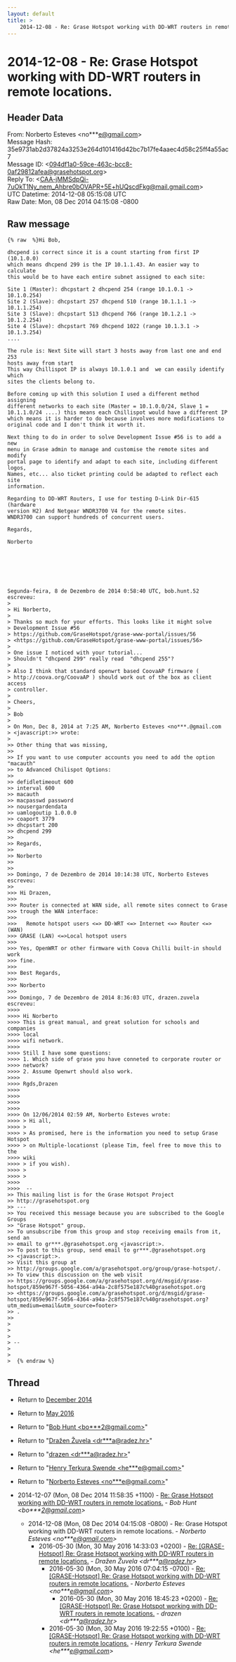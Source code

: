 ```yaml
---
layout: default
title: >
    2014-12-08 - Re: Grase Hotspot working with DD-WRT routers in remote locations.
---
```


# 2014-12-08 - Re: Grase Hotspot working with DD-WRT routers in remote locations.

## Header Data

From: Norberto Esteves \<no***e@gmail.com\><br>
Message Hash: 35e9731ab2d37824a3253e264d101416d42bc7b17fe4aaec4d58c25ff4a55ac7<br>
Message ID: \<094df1a0-59ce-463c-bcc8-0af29812afea@grasehotspot.org\><br>
Reply To: \<CAA-jMMSdpQi-7uOkT1Ny_nem_Ahbre0bOVAPR+5E+hUQscdFkg@mail.gmail.com\><br>
UTC Datetime: 2014-12-08 05:15:08 UTC<br>
Raw Date: Mon, 08 Dec 2014 04:15:08 -0800<br>

## Raw message

```
{% raw  %}Hi Bob,

dhcpend is correct since it is a count starting from first IP (10.1.0.0) 
which means dhcpend 299 is the IP 10.1.1.43. An easier way to calculate 
this would be to have each entire subnet assigned to each site:

Site 1 (Master): dhcpstart 2 dhcpend 254 (range 10.1.0.1 -> 10.1.0.254)
Site 2 (Slave): dhcpstart 257 dhcpend 510 (range 10.1.1.1 -> 10.1.1.254)
Site 3 (Slave): dhcpstart 513 dhcpend 766 (range 10.1.2.1 -> 10.1.2.254)
Site 4 (Slave): dhcpstart 769 dhcpend 1022 (range 10.1.3.1 -> 10.1.3.254)
....

The rule is: Next Site will start 3 hosts away from last one and end 253 
hosts away from start
This way Chillispot IP is always 10.1.0.1 and  we can easily identify which 
sites the clients belong to.

Before coming up with this solution I used a different method assigning 
different networks to each site (Master = 10.1.0.0/24, Slave 1 = 
10.1.1.0/24 ....) this means each Chillispot would have a different IP 
which means it is harder to do because involves more modifications to 
original code and I don't think it worth it.

Next thing to do in order to solve Development Issue #56 is to add a new 
menu in Grase admin to manage and customise the remote sites and modify 
portal page to identify and adapt to each site, including different logos, 
Names, etc... also ticket printing could be adapted to reflect each site 
information.

Regarding to DD-WRT Routers, I use for testing D-Link Dir-615 (hardware 
version H2) And Netgear WNDR3700 V4 for the remote sites.
WNDR3700 can support hundreds of concurrent users.

Regards,

Norberto 
 
  





Segunda-feira, 8 de Dezembro de 2014 0:58:40 UTC, bob.hunt.52 escreveu:
>
> Hi Norberto,
>
> Thanks so much for your efforts. This looks like it might solve 
> Development Issue #56 
> https://github.com/GraseHotspot/grase-www-portal/issues/56 
> <https://github.com/GraseHotspot/grase-www-portal/issues/56>
>
> One issue I noticed with your tutorial...
> Shouldn't "dhcpend 299" really read  "dhcpend 255"?
>
> Also I think that standard openwrt based CoovaAP firmware ( 
> http://coova.org/CoovaAP ) should work out of the box as client access 
> controller.
>
> Cheers,
>
> Bob
>
> On Mon, Dec 8, 2014 at 7:25 AM, Norberto Esteves <no***.@gmail.com 
> <javascript:>> wrote:
>
>> Other thing that was missing,
>>
>> If you want to use computer accounts you need to add the option "macauth" 
>> to Advanced Chilispot Options:
>>
>> defidletimeout 600
>> interval 600
>> macauth
>> macpasswd password
>> nousergardendata
>> uamlogoutip 1.0.0.0
>> coaport 3779
>> dhcpstart 200
>> dhcpend 299
>>
>> Regards,
>>
>> Norberto
>>
>>
>> Domingo, 7 de Dezembro de 2014 10:14:38 UTC, Norberto Esteves escreveu:
>>
>>> Hi Drazen,
>>>
>>> Router is connected at WAN side, all remote sites connect to Grase 
>>> trough the WAN interface:
>>>
>>>   Remote hotspot users <=> DD-WRT <=> Internet <=> Router <=> (WAN) 
>>> GRASE (LAN) <=>Local hotspot users
>>>  
>>> Yes, OpenWRT or other firmware with Coova Chilli built-in should work 
>>> fine.
>>>
>>> Best Regards,
>>>
>>> Norberto 
>>>
>>> Domingo, 7 de Dezembro de 2014 8:36:03 UTC, drazen.zuvela escreveu:
>>>>
>>>> Hi Norberto 
>>>> This is great manual, and great solution for schools and companies 
>>>> local 
>>>> wifi network. 
>>>>
>>>> Still I have some questions: 
>>>> 1. Which side of grase you have conneted to corporate router or 
>>>> network? 
>>>> 2. Assume Openwrt should also work. 
>>>>
>>>> Rgds,Drazen 
>>>>
>>>>
>>>>
>>>>
>>>> On 12/06/2014 02:59 AM, Norberto Esteves wrote: 
>>>> > Hi all, 
>>>> > 
>>>> > As promised, here is the information you need to setup Grase Hotspot 
>>>> > on Multiple-locationst (please Tim, feel free to move this to the 
>>>> wiki 
>>>> > if you wish). 
>>>> > 
>>>> > 
>>>>
>>>>  -- 
>> This mailing list is for the Grase Hotspot Project 
>> http://grasehotspot.org
>> --- 
>> You received this message because you are subscribed to the Google Groups 
>> "Grase Hotspot" group.
>> To unsubscribe from this group and stop receiving emails from it, send an 
>> email to gr***.@grasehotspot.org <javascript:>.
>> To post to this group, send email to gr***.@grasehotspot.org 
>> <javascript:>.
>> Visit this group at 
>> http://groups.google.com/a/grasehotspot.org/group/grase-hotspot/.
>> To view this discussion on the web visit 
>> https://groups.google.com/a/grasehotspot.org/d/msgid/grase-hotspot/859e967f-5056-4364-a94a-2c8f575e187c%40grasehotspot.org 
>> <https://groups.google.com/a/grasehotspot.org/d/msgid/grase-hotspot/859e967f-5056-4364-a94a-2c8f575e187c%40grasehotspot.org?utm_medium=email&utm_source=footer>
>> .
>>
>
>
>
> -- 
>
>
>  {% endraw %}
```

## Thread

+ Return to [December 2014](/archive/2014/12)
+ Return to [May 2016](/archive/2016/05)

+ Return to "[Bob Hunt <bo***2<span>@</span>gmail.com>](/authors/bo___2_at_gmail_com)"
+ Return to "[Dražen Žuvela <dr***a<span>@</span>radez.hr>](/authors/dr___a_at_radez_hr)"
+ Return to "[drazen <dr***a<span>@</span>radez.hr>](/authors/dr___a_at_radez_hr)"
+ Return to "[Henry Terkura Swende <he***e<span>@</span>gmail.com>](/authors/he___e_at_gmail_com)"
+ Return to "[Norberto Esteves <no***e<span>@</span>gmail.com>](/authors/no___e_at_gmail_com)"

+ 2014-12-07 (Mon, 08 Dec 2014 11:58:35 +1100) - [Re: Grase Hotspot working with DD-WRT routers in remote locations.](/archive/2014/12/9c0b6917317437c9239263da320c33f5e7ec4304b189be12ec5942859caec7e1) - _Bob Hunt \<bo***2@gmail.com\>_
  + 2014-12-08 (Mon, 08 Dec 2014 04:15:08 -0800) - Re: Grase Hotspot working with DD-WRT routers in remote locations. - _Norberto Esteves \<no***e@gmail.com\>_
    + 2016-05-30 (Mon, 30 May 2016 14:33:03 +0200) - [Re: [GRASE-Hotspot] Re: Grase Hotspot working with DD-WRT routers in remote locations.](/archive/2016/05/301ca0c007deb0adc1f40e7e2c43f23b08007ae61d6b08413eb7152579e12161) - _Dražen Žuvela \<dr***a@radez.hr\>_
      + 2016-05-30 (Mon, 30 May 2016 07:04:15 -0700) - [Re: [GRASE-Hotspot] Re: Grase Hotspot working with DD-WRT routers in remote locations.](/archive/2016/05/7a44937084dc75fe7e6f9b3753094bcc0e4bc928bdb375465efe35a6b61698f6) - _Norberto Esteves \<no***e@gmail.com\>_
        + 2016-05-30 (Mon, 30 May 2016 18:45:23 +0200) - [Re: [GRASE-Hotspot] Re: Grase Hotspot working with DD-WRT routers in remote locations.](/archive/2016/05/4505badec3fe395ee791148813a45f3d081ace2414b9d16260086c0098f0f218) - _drazen \<dr***a@radez.hr\>_
      + 2016-05-30 (Mon, 30 May 2016 19:22:55 +0100) - [Re: [GRASE-Hotspot] Re: Grase Hotspot working with DD-WRT routers in remote locations.](/archive/2016/05/43cffad58863f32562397b1d711dcd5a925815891407b563e083f3c6ed1677ea) - _Henry Terkura Swende \<he***e@gmail.com\>_


